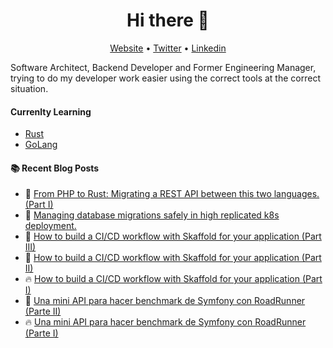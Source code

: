 <h1 align="center">Hi there 👋</h1>

<p align="center">
  <a href="https://blog.equationlabs.io/">Website</a> •
  <a href="https://twitter.com/rcastellanosm">Twitter</a> •
  <a href="https://www.linkedin.com/in/raulcastellanos">Linkedin</a>
</p>


Software Architect, Backend Developer and Former Engineering Manager, trying to do my developer work easier using the correct tools at the correct situation. 

#### Currenlty Learning
- [Rust](https://www.rust-lang.org)
- [GoLang](https://www.google.com/search?client=safari&rls=en&q=golang&ie=UTF-8&oe=UTF-8)

#### :books: Recent Blog Posts
<!-- BLOGPOSTS:START -->
 - 💫 [From PHP to Rust: Migrating a REST API between this two languages. &lpar;Part I&rpar;](https://blog.equationlabs.io/from-php-to-rust-migrating-a-rest-api-between-this-two-languages-part-i)
 - 🌮 [Managing database migrations safely in high replicated k8s deployment.](https://blog.equationlabs.io/managing-database-migrations-safely-in-high-replicated-k8s-deployment)
 - 💯 [How to build a CI/CD workflow with Skaffold for your application &lpar;Part III&rpar;](https://blog.equationlabs.io/how-to-build-a-cicd-workflow-with-skaffold-for-your-application-part-iii)
 - 🌮 [How to build a CI/CD workflow with Skaffold for your application &lpar;Part II&rpar;](https://blog.equationlabs.io/how-to-build-a-cicd-workflow-with-skaffold-for-your-application-part-ii)
 - 🔥 [How to build a CI/CD workflow with Skaffold for your application &lpar;Part I&rpar;](https://blog.equationlabs.io/cicd-workflow-with-skaffold-for-your-application-part-i)
 - 🚀 [Una mini API para hacer benchmark de Symfony con RoadRunner &lpar;Parte II&rpar;](https://blog.equationlabs.io/una-mini-api-para-hacer-benchmark-de-symfony-con-roadrunner-parte-ii)
 - 🔥 [Una mini API para hacer benchmark de Symfony con RoadRunner &lpar;Parte I&rpar;](https://blog.equationlabs.io/una-mini-api-para-hacer-benchmark-de-symfony-con-roadrunner-parte-i)<!-- BLOGPOSTS:END -->
